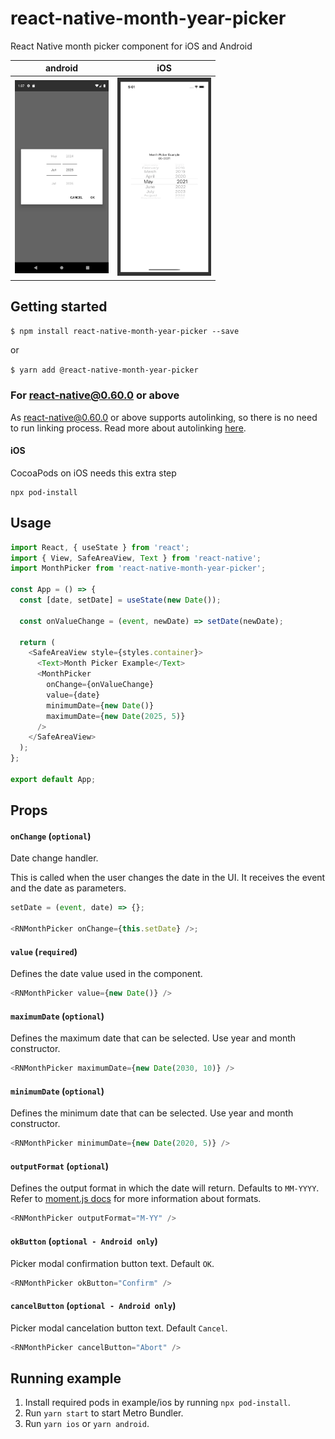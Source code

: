# react-native-month-year-picker
React Native month picker component for iOS and Android

| android | iOS |
| --- | --- |
| <img src="./screenshots/android.png" width="150">|<img src="./screenshots/ios.png" width="150">

## Getting started

`$ npm install react-native-month-year-picker --save`

or

`$ yarn add @react-native-month-year-picker`

### For react-native@0.60.0 or above

As [react-native@0.60.0](https://reactnative.dev/blog/2019/07/03/version-60) or above supports autolinking, so there is no need to run linking process. 
Read more about autolinking [here](https://github.com/react-native-community/cli/blob/master/docs/autolinking.md).

#### iOS
CocoaPods on iOS needs this extra step

```
npx pod-install
```
## Usage
```javascript
import React, { useState } from 'react';
import { View, SafeAreaView, Text } from 'react-native';
import MonthPicker from 'react-native-month-year-picker';

const App = () => {
  const [date, setDate] = useState(new Date());

  const onValueChange = (event, newDate) => setDate(newDate);

  return (
    <SafeAreaView style={styles.container}>
      <Text>Month Picker Example</Text>
      <MonthPicker
        onChange={onValueChange}
        value={date}
        minimumDate={new Date()}
        maximumDate={new Date(2025, 5)}
      />
    </SafeAreaView>
  );
};

export default App;

```

## Props

#### `onChange` (`optional`)

Date change handler.

This is called when the user changes the date in the UI. It receives the event and the date as parameters.

```js
setDate = (event, date) => {};

<RNMonthPicker onChange={this.setDate} />;
```

#### `value` (`required`)

Defines the date value used in the component.

```js
<RNMonthPicker value={new Date()} />
```

#### `maximumDate` (`optional`)

Defines the maximum date that can be selected. Use year and month constructor.

```js
<RNMonthPicker maximumDate={new Date(2030, 10)} />
```

#### `minimumDate` (`optional`)

Defines the minimum date that can be selected. Use year and month constructor.

```js
<RNMonthPicker minimumDate={new Date(2020, 5)} />
```

#### `outputFormat` (`optional`)

Defines the output format in which the date will return. Defaults to `MM-YYYY`. Refer to [moment.js docs](https://momentjs.com/docs/#/parsing/string-format/) for more information about formats.

```js
<RNMonthPicker outputFormat="M-YY" />
```

#### `okButton` (`optional - Android only`)

Picker modal confirmation button text. Default `OK`.

```js
<RNMonthPicker okButton="Confirm" />
```

#### `cancelButton` (`optional - Android only`)

Picker modal cancelation button text. Default `Cancel`.

```js
<RNMonthPicker cancelButton="Abort" />
```

## Running example
1. Install required pods in example/ios by running `npx pod-install`.
2. Run `yarn start` to start Metro Bundler.
3. Run `yarn ios` or `yarn android`.